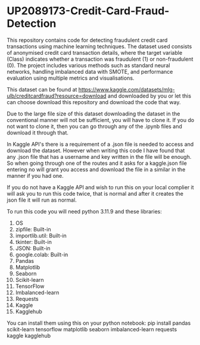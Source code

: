 # UP2089173-Credit-Card-Fraud-Detection

This repository contains code for detecting fraudulent credit card transactions using machine learning techniques. The dataset used consists of anonymised credit card transaction details, where the target variable (Class) indicates whether a transaction was fraudulent (1) or non-fraudulent (0). The project includes various methods such as standard neural networks, handling imbalanced data with SMOTE, and performance evaluation using multiple metrics and visualisations.

This dataset can be found at https://www.kaggle.com/datasets/mlg-ulb/creditcardfraud?resource=download and downloaded by you or let this can choose download this repository and download the code that way.

Due to the large file size of this dataset downloading the dataset in the conventional manner will not be sufficient, you will have to clone it. If you do not want to clone it, then you can go through any of the .ipynb files and download it through that.

In Kaggle API's there is a requirement of a .json file is needed to access and download the dataset. However when writing this code I have found that any .json file that has a username and key written in the file will be enough. So when going through one of the routes and it asks for a kaggle.json file entering no will grant you access and download the file in a similar in the manner if you had one. 

If you do not have a Kaggle API and wish to run this on your local complier it will ask you to run this code twice, that is normal and after it creates the json file it will run as normal.

To run this code you will need python 3.11.9 and these libraries:

1) OS
2) zipfile: Built-in
3) importlib.util: Built-in 
4) tkinter: Built-in 
5) JSON: Built-in 
6) google.colab: Built-in 
7) Pandas
8) Matplotlib
9) Seaborn
10) Scikit-learn
11) TensorFlow
12) Imbalanced-learn
13) Requests
14) Kaggle
15) Kagglehub

You can install them using this on your python notebook:
pip install pandas scikit-learn tensorflow matplotlib seaborn imbalanced-learn requests kaggle kagglehub
